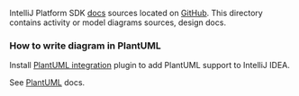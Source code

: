 IntelliJ Platform SDK [docs](https://plugins.jetbrains.com/docs/intellij/) sources located on [GitHub](https://github.com/JetBrains/intellij-sdk-docs).
This directory contains activity or model diagrams sources, design docs.
### How to write diagram in PlantUML

Install [PlantUML integration](https://plugins.jetbrains.com/plugin/7017-plantuml-integration/) plugin to add PlantUML support to IntelliJ IDEA.

See [PlantUML](https://plantuml.com) docs.